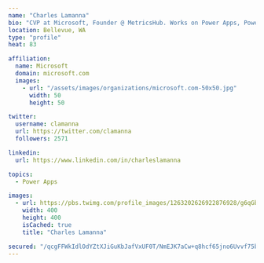 ```yaml
---
name: "Charles Lamanna"
bio: "CVP at Microsoft, Founder @ MetricsHub. Works on Power Apps, Power Automate, Power Virtual Agent, Common Data Service and Dynamics 365."
location: Bellevue, WA
type: "profile"
heat: 83

affiliation:
  name: Microsoft
  domain: microsoft.com
  images:
    - url: "/assets/images/organizations/microsoft.com-50x50.jpg"
      width: 50
      height: 50

twitter:
  username: clamanna
  url: https://twitter.com/clamanna
  followers: 2571

linkedin:
  url: https://www.linkedin.com/in/charleslamanna

topics:
  - Power Apps

images:
  - url: https://pbs.twimg.com/profile_images/1263202626922876928/g6qGbHZ-_400x400.jpg
    width: 400
    height: 400
    isCached: true
    title: "Charles Lamanna"

secured: "/qcgFFWkIdlOdYZtXJiGuKbJafVxUF0T/NmEJK7aCw+q8hcf65jno6Uvvf75bgqUweZ6qb0Cx632VScZXmz/SeAffLaEHySihvpDsYLc9LIFgw2sEaDhOKLQHRtNYHaU1Uqnef4Aw2yHYi3CLE7CZydkAWgFCbEQ5hY6iefl8jkZoRTOb8peMn3kAglfqvPSjkgdDGS91yPFwZIP/m3R7uFR+0hCM02/oJ1p0oCyP03Sro5AVF4/TJH60H2NPDiGDr9PiS2VZu/Ndb94rK/lzrut5+TGIhe/+3u4pxdUAdzBX1DL+wZfcUv2lrxiR9I1pf3TvOtIp1z2Qp+cph8JuoApFlLVpJvmAPLFdjreKAWF9iLR9XJc6rBUKIU268BU3rXiQiR07S9Su00IvJqnH+tj4bWLBeMvs/HbyimJhEM=;Uf5ZSUB/2vyynWl6B6dTfg=="
---
```


